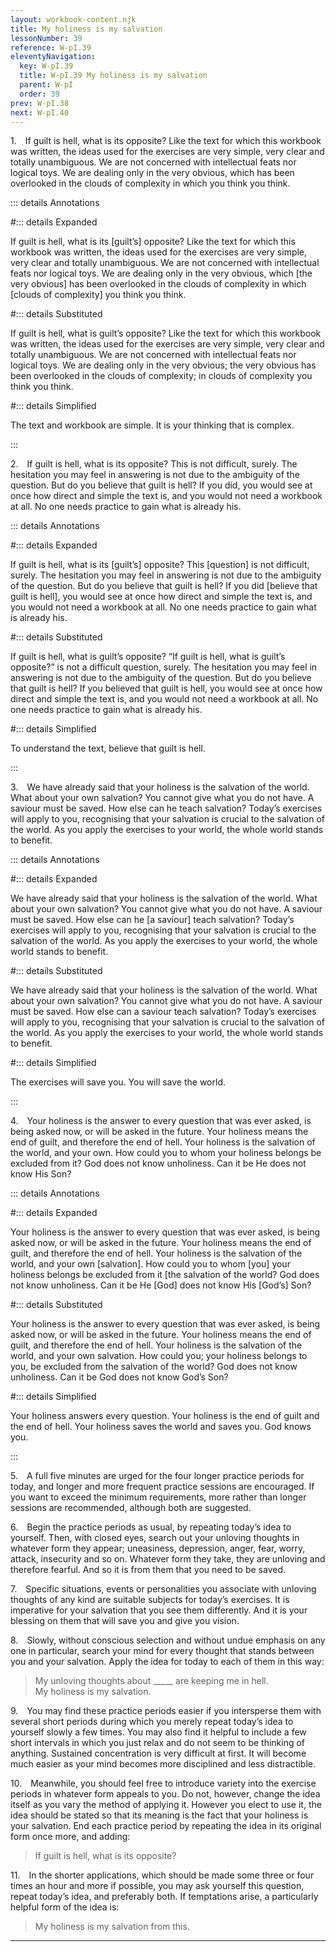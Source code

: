 ```yaml
---
layout: workbook-content.njk
title: My holiness is my salvation
lessonNumber: 39
reference: W-pI.39
eleventyNavigation:
  key: W-pI.39
  title: W-pI.39 My holiness is my salvation
  parent: W-pI
  order: 39
prev: W-pI.38
next: W-pI.40
---
```


1. If guilt is hell, what is its opposite? 
Like the text for which this workbook was written, the ideas used for the exercises are very simple, very clear and totally unambiguous. 
We are not concerned with intellectual feats nor logical toys. 
We are dealing only in the very obvious, which has been overlooked in the clouds of complexity in which you think you think.

::: details Annotations

#::: details Expanded

If guilt is hell, what is its [guilt’s] opposite? 
Like the text for which this workbook was written, the ideas used for the exercises are very simple, very clear and totally unambiguous. 
We are not concerned with intellectual feats nor logical toys. 
We are dealing only in the very obvious, which [the very obvious] has been overlooked in the clouds of complexity in which [clouds of complexity] you think you think.

#::: details Substituted

If guilt is hell, what is guilt’s opposite? 
Like the text for which this workbook was written, the ideas used for the exercises are very simple, very clear and totally unambiguous. 
We are not concerned with intellectual feats nor logical toys. 
We are dealing only in the very obvious; the very obvious has been overlooked in the clouds of complexity; in clouds of complexity you think you think.

#::: details Simplified

The text and workbook are simple. 
It is your thinking that is complex.

:::


2. If guilt is hell, what is its opposite? 
This is not difficult, surely. 
The hesitation you may feel in answering is not due to the ambiguity of the question. 
But do you believe that guilt is hell? 
If you did, you would see at once how direct and simple the text is, and you would not need a workbook at all. 
No one needs practice to gain what is already his.

::: details Annotations

#::: details Expanded

If guilt is hell, what is its [guilt’s] opposite? 
This [question] is not difficult, surely. 
The hesitation you may feel in answering is not due to the ambiguity of the question. 
But do you believe that guilt is hell? 
If you did [believe that guilt is hell], you would see at once how direct and simple the text is, and you would not need a workbook at all. 
No one needs practice to gain what is already his.

#::: details Substituted

If guilt is hell, what is guilt’s opposite? 
“If guilt is hell, what is guilt’s opposite?” is not a difficult question, surely. 
The hesitation you may feel in answering is not due to the ambiguity of the question. 
But do you believe that guilt is hell? 
If you believed that guilt is hell, you would see at once how direct and simple the text is, and you would not need a workbook at all. 
No one needs practice to gain what is already his.

#::: details Simplified

To understand the text, believe that guilt is hell.

:::


3. We have already said that your holiness is the salvation of the world. 
What about your own salvation? 
You cannot give what you do not have. 
A saviour must be saved. 
How else can he teach salvation? 
Today’s exercises will apply to you, recognising that your salvation is crucial to the salvation of the world. 
As you apply the exercises to your world, the whole world stands to benefit.


::: details Annotations

#::: details Expanded

We have already said that your holiness is the salvation of the world. 
What about your own salvation? 
You cannot give what you do not have. 
A saviour must be saved. 
How else can he [a saviour] teach salvation? 
Today’s exercises will apply to you, recognising that your salvation is crucial to the salvation of the world. 
As you apply the exercises to your world, the whole world stands to benefit.

#::: details Substituted

We have already said that your holiness is the salvation of the world. 
What about your own salvation? 
You cannot give what you do not have. 
A saviour must be saved. 
How else can a saviour teach salvation? 
Today’s exercises will apply to you, recognising that your salvation is crucial to the salvation of the world. 
As you apply the exercises to your world, the whole world stands to benefit.

#::: details Simplified

The exercises will save you.
You will save the world.

:::


4. Your holiness is the answer to every question that was ever asked, is being asked now, or will be asked in the future. 
Your holiness means the end of guilt, and therefore the end of hell. 
Your holiness is the salvation of the world, and your own. 
How could you to whom your holiness belongs be excluded from it? 
God does not know unholiness. 
Can it be He does not know His Son?

::: details Annotations

#::: details Expanded

Your holiness is the answer to every question that was ever asked, is being asked now, or will be asked in the future. 
Your holiness means the end of guilt, and therefore the end of hell. 
Your holiness is the salvation of the world, and your own [salvation]. 
How could you to whom [you] your holiness belongs be excluded from it [the salvation of the world? 
God does not know unholiness. 
Can it be He [God] does not know His [God’s] Son?

#::: details Substituted

Your holiness is the answer to every question that was ever asked, is being asked now, or will be asked in the future. 
Your holiness means the end of guilt, and therefore the end of hell. 
Your holiness is the salvation of the world, and your own salvation. 
How could you; your holiness belongs to you, be excluded from the salvation of the world? 
God does not know unholiness. 
Can it be God does not know God’s Son?

#::: details Simplified

Your holiness answers every question.
Your holiness is the end of guilt and the end of hell.
Your holiness saves the world and saves you.
God knows you.

:::


5. A full five minutes are urged for the four longer practice periods for today, and longer and more frequent practice sessions are encouraged. 
If you want to exceed the minimum requirements, more rather than longer sessions are recommended, although both are suggested.

6. Begin the practice periods as usual, by repeating today’s idea to yourself. 
Then, with closed eyes, search out your unloving thoughts in whatever form they appear; uneasiness, depression, anger, fear, worry, attack, insecurity and so on. 
Whatever form they take, they are unloving and therefore fearful. 
And so it is from them that you need to be saved.

7. Specific situations, events or personalities you associate with unloving thoughts of any kind are suitable subjects for today’s exercises. 
It is imperative for your salvation that you see them differently. 
And it is your blessing on them that will save you and give you vision.

8. Slowly, without conscious selection and without undue emphasis on any one in particular, search your mind for every thought that stands between you and your salvation. 
Apply the idea for today to each of them in this way:

>My unloving thoughts about _____ are keeping me in hell.  
My holiness is my salvation.

9. You may find these practice periods easier if you intersperse them with several short periods during which you merely repeat today’s idea to yourself slowly a few times. 
You may also find it helpful to include a few short intervals in which you just relax and do not seem to be thinking of anything. 
Sustained concentration is very difficult at first. 
It will become much easier as your mind becomes more disciplined and less distractible.

10. Meanwhile, you should feel free to introduce variety into the exercise periods in whatever form appeals to you. 
Do not, however, change the idea itself as you vary the method of applying it. 
However you elect to use it, the idea should be stated so that its meaning is the fact that your holiness is your salvation. 
End each practice period by repeating the idea in its original form once more, and adding:

>If guilt is hell, what is its opposite?

11. In the shorter applications, which should be made some three or four times an hour and more if possible, you may ask yourself this question, repeat today’s idea, and preferably both. 
If temptations arise, a particularly helpful form of the idea is:

>My holiness is my salvation from this.

---
